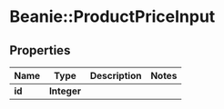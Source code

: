 # Beanie::ProductPriceInput

## Properties
Name | Type | Description | Notes
------------ | ------------- | ------------- | -------------
**id** | **Integer** |  | 


